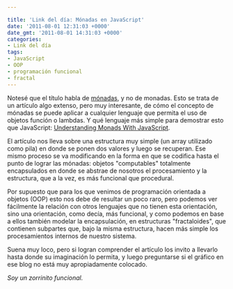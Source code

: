 ```yaml
---

title: 'Link del día: Mónadas en JavaScript'
date: '2011-08-01 12:31:03 +0000'
date_gmt: '2011-08-01 14:31:03 +0000'
categories:
- Link del día
tags:
- JavaScript
- OOP
- programación funcional
- fractal
---
```


Notesé que el título habla de [mónadas](http://es.wikipedia.org/wiki/M%C3%B3nada), y no de monadas. Esto se trata de un artículo algo extenso, pero muy interesante, de cómo el concepto de mónadas se puede aplicar a cualquier lenguaje que permita el uso de objetos función o lambdas. Y qué lenguaje más simple para demostrar esto que JavaScript: [Understanding Monads With JavaScript](http://igstan.ro/posts/2011-05-02-understanding-monads-with-javascript.html).

El artículo nos lleva sobre una estructura muy simple (un array utilizado como pila) en donde se ponen dos valores y luego se recuperan. Ese mismo proceso se va modificando en la forma en que se codifica hasta el punto de lograr las mónadas: objetos "computables" totalmente encapsulados en donde se abstrae de nosotros el procesamiento y la estructura, que a la vez, es más funcional que procedural.

Por supuesto que para los que venimos de programación orientada a objetos (OOP) esto nos debe de resultar un poco raro, pero podemos ver fácilmente la relación con otros lenguajes que no tienen esta orientación, sino una orientación, como decía, más funcional, y como podemos en base a ellos también modelar la encapsulación, en estructuras "fractaloides", que contienen subpartes que, bajo la misma estructura, hacen más simple los procesamientos internos de nuestro sistema.

Suena muy loco, pero si logran comprender el artículo los invito a llevarlo hasta donde su imaginación lo permita, y luego preguntarse si el gráfico en ese blog no está muy apropiadamente colocado.

_Soy un zorrinito funcional._
